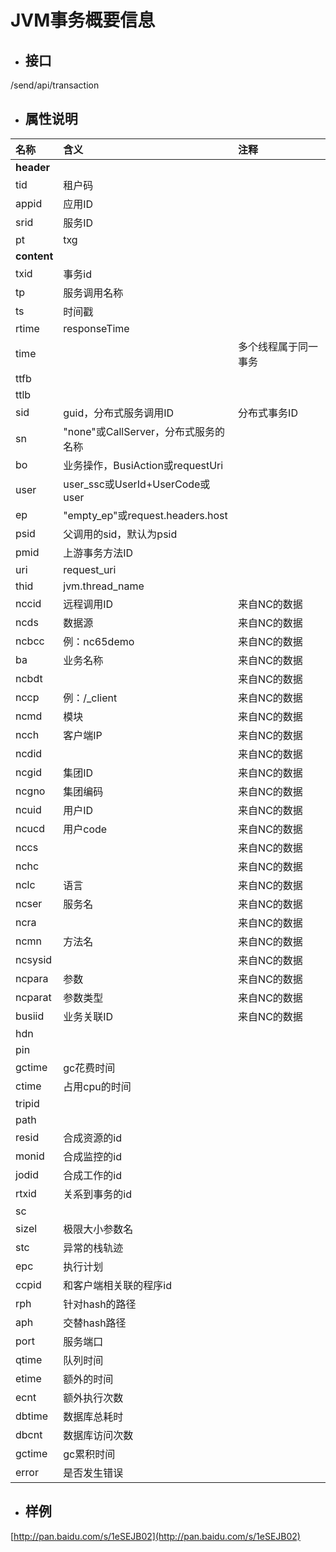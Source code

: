 # JVM事务概要信息

* ## 接口

/send/api/transaction

* ## 属性说明

| **名称** | **含义** | **注释** |
| :--- | :--- | :--- |
| **header** |  |  |
| tid | 租户码 |  |
| appid | 应用ID |  |
| srid | 服务ID |  |
| pt | txg |  |
| **content** |  |  |
| txid | 事务id |  |
| tp | 服务调用名称 |  |
| ts | 时间戳 |  |
| rtime | responseTime |  |
| time |  | 多个线程属于同一事务 |
| ttfb |  |  |
| ttlb |  |  |
| sid | guid，分布式服务调用ID | 分布式事务ID |
| sn | "none"或CallServer，分布式服务的名称 |  |
| bo | 业务操作，BusiAction或requestUri |  |
| user | user\_ssc或UserId+UserCode或user |  |
| ep | "empty\_ep"或request.headers.host |  |
| psid | 父调用的sid，默认为psid |  |
| pmid | 上游事务方法ID |  |
| uri | request\_uri |  |
| thid | jvm.thread\_name |  |
| nccid | 远程调用ID | 来自NC的数据 |
| ncds | 数据源 | 来自NC的数据 |
| ncbcc | 例：nc65demo | 来自NC的数据 |
| ba | 业务名称 | 来自NC的数据 |
| ncbdt |  | 来自NC的数据 |
| nccp | 例：/\_client | 来自NC的数据 |
| ncmd | 模块 | 来自NC的数据 |
| ncch | 客户端IP | 来自NC的数据 |
| ncdid |  | 来自NC的数据 |
| ncgid | 集团ID | 来自NC的数据 |
| ncgno | 集团编码 | 来自NC的数据 |
| ncuid | 用户ID | 来自NC的数据 |
| ncucd | 用户code | 来自NC的数据 |
| nccs |  | 来自NC的数据 |
| nchc |  | 来自NC的数据 |
| nclc | 语言 | 来自NC的数据 |
| ncser | 服务名 | 来自NC的数据 |
| ncra |  | 来自NC的数据 |
| ncmn | 方法名 | 来自NC的数据 |
| ncsysid |  | 来自NC的数据 |
| ncpara | 参数 | 来自NC的数据 |
| ncparat | 参数类型 | 来自NC的数据 |
| busiid | 业务关联ID | 来自NC的数据 |
| hdn |  |  |
| pin |  |  |
| gctime | gc花费时间 |  |
| ctime | 占用cpu的时间 |  |
| tripid |  |  |
| path |  |  |
| resid | 合成资源的id |  |
| monid | 合成监控的id |  |
| jodid | 合成工作的id |  |
| rtxid | 关系到事务的id |  |
| sc |  |  |
| sizel | 极限大小参数名 |  |
| stc | 异常的栈轨迹 |  |
| epc | 执行计划 |  |
| ccpid | 和客户端相关联的程序id |  |
| rph | 针对hash的路径 |  |
| aph | 交替hash路径 |  |
| port | 服务端口 |  |
| qtime | 队列时间 |  |
| etime | 额外的时间 |  |
| ecnt | 额外执行次数 |  |
| dbtime | 数据库总耗时 |  |
| dbcnt | 数据库访问次数 |  |
| gctime | gc累积时间 |  |
| error | 是否发生错误 |  |
* ## 样例

[http://pan.baidu.com/s/1eSEJB02](http://pan.baidu.com/s/1eSEJB02)

